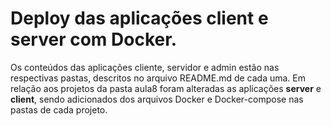 # Deploy das aplicações client e server com Docker.

Os conteúdos das aplicações cliente, servidor e admin estão nas respectivas pastas, descritos no arquivo README.md de cada uma.
Em relação aos projetos da pasta aula8 foram alteradas as aplicações **server** e **client**, sendo adicionados dos arquivos Docker e Docker-compose nas pastas de cada projeto.